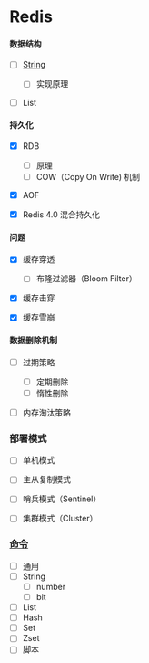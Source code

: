 # Redis


#### 数据结构

- [ ] [String](./数据类型/String.md)
    - [ ] 实现原理
- [ ] List


#### 持久化

- [x] RDB
    - [ ] 原理
    - [ ] COW（Copy On Write) 机制
- [x] AOF
- [x] Redis 4.0 混合持久化


#### 问题

- [x] 缓存穿透
    - [ ] 布隆过滤器（Bloom Filter）
- [x] 缓存击穿
- [x] 缓存雪崩


#### 数据删除机制

- [ ] 过期策略
    - [ ] 定期删除
    - [ ] 惰性删除
- [ ] 内存淘汰策略


### 部署模式

- [ ] 单机模式
- [ ] 主从复制模式
- [ ] 哨兵模式（Sentinel）
- [ ] 集群模式（Cluster）



### [命令](./命令/README.md)

- [ ] 通用
- [ ] String
    - [ ] number
    - [ ] bit
- [ ] List
- [ ] Hash
- [ ] Set
- [ ] Zset
- [ ] 脚本